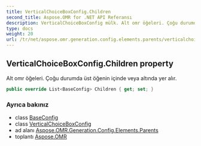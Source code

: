 ```yaml
---
title: VerticalChoiceBoxConfig.Children
second_title: Aspose.OMR for .NET API Referansı
description: VerticalChoiceBoxConfig mülk. Alt omr öğeleri. Çoğu durumda üst öğenin içinde veya altında yer alır.
type: docs
weight: 20
url: /tr/net/aspose.omr.generation.config.elements.parents/verticalchoiceboxconfig/children/
---
```

## VerticalChoiceBoxConfig.Children property

Alt omr öğeleri. Çoğu durumda üst öğenin içinde veya altında yer alır.

```csharp
public override List<BaseConfig> Children { get; set; }
```

### Ayrıca bakınız

* class [BaseConfig](../../../aspose.omr.generation.config/baseconfig/)
* class [VerticalChoiceBoxConfig](../)
* ad alanı [Aspose.OMR.Generation.Config.Elements.Parents](../../verticalchoiceboxconfig/)
* toplantı [Aspose.OMR](../../../)


